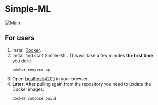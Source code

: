 # Simple-ML

[![Main](https://github.com/Simple-ML/Simple-ML/actions/workflows/main.yml/badge.svg)](https://github.com/Simple-ML/Simple-ML/actions/workflows/main.yml)
## For users

1. Install [Docker](https://www.docker.com/).
2. Install and start Simple-ML. This will take a few minutes **the first time** you do it:
    ```shell
    docker compose up
    ```
3. Open [localhost:4200](http://localhost:4200) in your browser.
4. **Later:** After pulling again from the repository you need to update the Docker images:
    ```shell
    docker compose build
    ```
